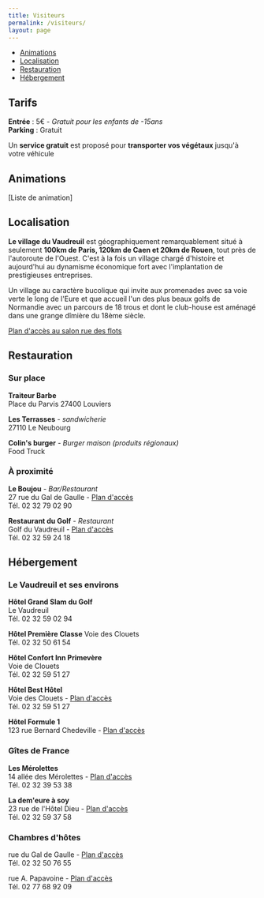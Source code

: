 ```yaml
---
title: Visiteurs
permalink: /visiteurs/
layout: page
---
```


- [Animations](#animations)
- [Localisation](#localisation)
- [Restauration](#restauration)
- [Hébergement](#hébergement)



## Tarifs
**Entrée** : 5€ - *Gratuit pour les enfants de -15ans*  
**Parking** : Gratuit

Un **service gratuit** est proposé pour **transporter vos végétaux** jusqu'à votre véhicule


## Animations
[Liste de animation]



## Localisation

**Le village du Vaudreuil** est géographiquement remarquablement situé à seulement **100km de Paris, 120km de Caen et 20km de Rouen**, tout près de l'autoroute de l'Ouest. C'est à la fois un village chargé d'histoire et aujourd'hui au dynamisme économique fort avec l'implantation de prestigieuses entreprises.

Un village au caractère bucolique qui invite aux promenades avec sa voie verte le long de l'Eure et que accueil l'un des plus beaux golfs de Normandie avec un parcours de 18 trous et dont le club-house est aménagé dans une grange dîmière du 18ème siècle.

[Plan d'accès au salon rue des flots](https://goo.gl/maps/Lg9BNZqmVvM2)




## Restauration

### Sur place

**Traiteur Barbe**  
Place du Parvis 27400 Louviers

**Les Terrasses** - *sandwicherie*  
27110 Le Neubourg

**Colin's burger** - *Burger maison (produits régionaux)*  
Food Truck

### À proximité

**Le Boujou** - *Bar/Restaurant*  
27 rue du Gal de Gaulle - [Plan d'accès](https://goo.gl/maps/tmksXDeozVB2)  
Tél. 02 32 79 02 90

**Restaurant du Golf** - *Restaurant*  
Golf du Vaudreuil - [Plan d'accès](https://goo.gl/maps/1Z2FjLR98852)  
Tél. 02 32 59 24 18




## Hébergement

### Le Vaudreuil et ses environs

**Hôtel Grand Slam du Golf**  
Le Vaudreuil  
Tél. 02 32 59 02 94

**Hôtel Première Classe**
Voie des Clouets  
Tél. 02 32 50 61 54

**Hôtel Confort Inn Primevère**  
Voie de Clouets  
Tél. 02 32 59 51 27

**Hôtel Best Hôtel**  
Voie des Clouets - [Plan d'accès]()  
Tél. 02 32 59 51 27

**Hôtel Formule 1**  
123 rue Bernard Chedeville - [Plan d'accès]()


### Gîtes de France

**Les Mérolettes**  
14 allée des Mérolettes - [Plan d'accès](https://goo.gl/maps/LbPNPbYGVGU2)  
Tél. 02 32 39 53 38

**La dem'eure à soy**  
23 rue de l'Hôtel Dieu - [Plan d'accès](https://goo.gl/maps/DoSFikXX7dJ2)  
Tél. 02 32 59 37 58



### Chambres d'hôtes

rue du Gal de Gaulle - [Plan d'accès]()  
Tél. 02 32 50 76 55

rue A. Papavoine - [Plan d'accès]()  
Tél. 02 77 68 92 09
